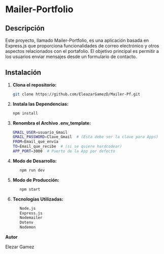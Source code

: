 # Mailer-Portfolio

## Descripción

Este proyecto, llamado Mailer-Portfolio, es una aplicación basada en Express.js que proporciona funcionalidades de correo electrónico y otros aspectos relacionados con el portafolio. El objetivo principal es permitir a los usuarios enviar mensajes desde un formulario de contacto.

## Instalación

1. **Clona el repositorio:**

   ```bash
   git clone https://github.com/EleazarGamezD/Mailer-Pf.git

2. **Instala las Dependencias:**
 
   ```bash
   npm install
   

3. **Renombra el Archivo .env_template:**

   ```bash
   GMAIL_USER=usuario_Gmail
   GMAIL_PASSWORD=Clave_Gmail  # (Esta debe ser la clave para Apps)
   FROM=Email_que_envía 
   TO=Email_que_recibe  # (si se quiere hardcodear)
   APP_PORT=3000  # Puerto de la App por defecto

4. **Modo de Desarrollo:**
 
   ```bash
      npm run dev

4. **Modo de Producción:**
 
   ```bash
      npm start

5. **Tecnologías Utilizadas:**
 
   ```bash
      Node.js
      Express.js
      Nodemailer
      Dotenv
      Nodemon

**Autor**
 
Elezar Gamez
